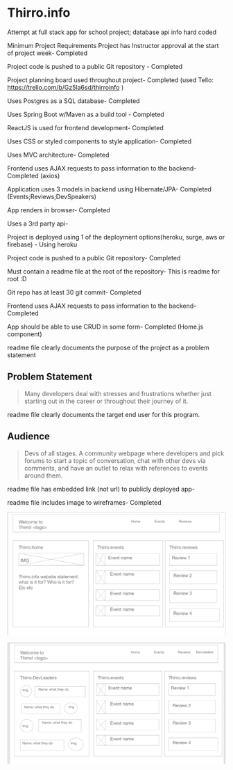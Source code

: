 # Thirro.info
Attempt at full stack app for school project; database api info hard coded

Minimum Project Requirements
 Project has Instructor approval at the start of project week- Completed 
 
 Project code is pushed to a public Git repository - Completed 
 
 Project planning board used throughout project- Completed (used Tello: https://trello.com/b/Gz5la6sd/thirroinfo )
 
 Uses Postgres as a SQL database- Completed 
 
 Uses Spring Boot w/Maven as a build tool - Completed
 
 ReactJS is used for frontend development- Completed 
 
 Uses CSS or styled components to style application- Completed
 
 Uses MVC architecture- Completed 
 
 Frontend uses AJAX requests to pass information to the backend- Completed (axios)
 
 Application uses 3 models in backend using Hibernate/JPA- Completed (Events;Reviews;DevSpeakers)
 
 App renders in browser- Completed 
 
 Uses a 3rd party api- 
 
 Project is deployed using 1 of the deployment options(heroku, surge, aws or firebase) - Using heroku
 
 Project code is pushed to a public Git repository- Completed 
 
Must contain a readme file at the root of the repository- This is readme for root :D

 Git repo has at least 30 git commit- Completed 
 
 Frontend uses AJAX requests to pass information to the backend- Completed
 
 App should be able to use CRUD in some form- Completed (Home.js component)
 
 readme file clearly documents the purpose of the project as a problem statement
 ## Problem Statement 
 > Many developers deal with stresses and frustrations whether just starting out in the career or throughout their journey of it.
 
 readme file clearly documents the target end user for this program.
 ## Audience 
 > Devs of all stages. A community webpage where developers and pick forums to start a topic of conversation, chat with other devs via comments, and have an outlet to relax with references to events around them.
 
 readme file has embedded link (not url) to publicly deployed app- 
 
 readme file includes image to wireframes- Completed 

![wireframe](./Thirro.infoWF.jpg)

![wireframe](./Thirro_infoWF2.jpg)

 
 
